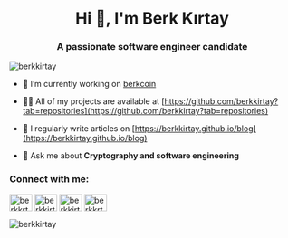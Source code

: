 <h1 align="center">Hi 👋, I'm Berk Kırtay</h1>
<h3 align="center">A passionate software engineer candidate</h3>

<p align="left"> <img src="https://komarev.com/ghpvc/?username=berkkirtay&label=Profile%20views&color=0e75b6&style=flat" alt="berkkirtay" /> </p>

- 🔭 I’m currently working on [berkcoin](https://github.com/berkkirtay/berkcoin)

- 👨‍💻 All of my projects are available at [https://github.com/berkkirtay?tab=repositories](https://github.com/berkkirtay?tab=repositories)

- 📝 I regularly write articles on [https://berkkirtay.github.io/blog](https://berkkirtay.github.io/blog)

- 💬 Ask me about **Cryptography and software engineering**

<h3 align="left">Connect with me:</h3>
<p align="left">
<a href="mailto:berkkrty@gmail.com" target="blank"><img align="center" src="https://user-images.githubusercontent.com/5141132/50740364-7ea80880-1217-11e9-8faf-2348e31beedd.png" alt="berkkrty" height="30" width="40" /></a>
<a href="https://linkedin.com/in/berkkirtay" target="blank"><img align="center" src="https://raw.githubusercontent.com/rahuldkjain/github-profile-readme-generator/master/src/images/icons/Social/linked-in-alt.svg" alt="berkkirtay" height="30" width="40" /></a>
<a href="https://www.hackerrank.com/berkkirtay" target="blank"><img align="center" src="https://raw.githubusercontent.com/rahuldkjain/github-profile-readme-generator/master/src/images/icons/Social/hackerrank.svg" alt="berkkirtay" height="30" width="40" /></a>
<a href="https://www.leetcode.com/berkkrty" target="blank"><img align="center" src="https://raw.githubusercontent.com/rahuldkjain/github-profile-readme-generator/master/src/images/icons/Social/leet-code.svg" alt="berkkrty" height="30" width="40" /></a>
</p>




<p><img align="center" src="https://github-readme-stats.vercel.app/api/top-langs?username=berkkirtay&show_icons=true&locale=en&layout=compact" alt="berkkirtay" /></p>
